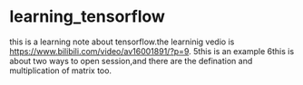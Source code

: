 # learning_tensorflow
this is a learning note about tensorflow.the learninig vedio is https://www.bilibili.com/video/av16001891/?p=9.
5this is an example
6this is about two ways to open session,and there are the defination and multiplication of matrix too.
